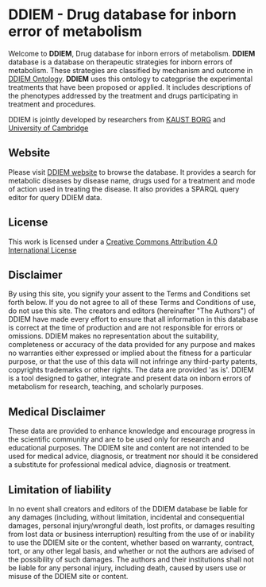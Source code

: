 
# DDIEM - Drug database for inborn error of metabolism

Welcome to **DDIEM**, Drug database for inborn errors of metabolism. **DDIEM** database is a database on therapeutic strategies for inborn errors of metabolism. These strategies are classified by mechanism and outcome in [DDIEM Ontology](http://aber-owl.net/ontology/DDIEM/). **DDIEM** uses this ontology to categprise the experimental treatments that have been proposed or applied. It includes descriptions of the phenotypes addressed by the treatment and drugs participating in treatment and procedures.

DDIEM is jointly developed by researchers from [KAUST BORG](https://borg.kaust.edu.sa) and [University of Cambridge](https://www.pdn.cam.ac.uk/directory/paul-schofield)

## Website
Please visit  [DDIEM website](ddiem.phenomebrowser.net) to browse the database. It provides a search for metabolic diseases by disease name, drugs used for a treatment and mode of action used in treating the disease. It also provides a SPARQL query editor for query DDIEM data.

## License 
This work is licensed under a [Creative Commons Attribution 4.0 International License](http://creativecommons.org/licenses/by/4.0/)

## Disclaimer

By using this site, you signify your assent to the Terms and Conditions set forth below. If you do not agree to all of these Terms and Conditions of use, do not use this site.
The creators and editors (hereinafter "The Authors") of DDIEM have made every effort to ensure that all information in this database is correct at the time of production and are not responsible for errors or omissions. DDIEM makes no representation about the suitability, completeness or accuracy of the data provided for any purpose and makes no warranties either expressed or implied about the fitness for a particular purpose, or that the use of this data will not infringe any third-party patents, copyrights trademarks or other rights. The data are provided 'as is'.
DDIEM is a tool designed to gather, integrate and present data on inborn errors of metabolism for research, teaching, and scholarly purposes.

## Medical Disclaimer

These data are provided to enhance knowledge and encourage progress in the scientific community and are to be used only for research and educational purposes. The DDIEM site and content are not intended to be used for medical advice, diagnosis, or treatment nor should it be considered a substitute for professional medical advice, diagnosis or treatment.

## Limitation of liability

In no event shall creators and editors of the DDIEM database be liable for any damages (including, without limitation, incidental and consequential damages, personal injury/wrongful death, lost profits, or damages resulting from lost data or business interruption) resulting from the use of or inability to use the DDIEM site or the content, whether based on warranty, contract, tort, or any other legal basis, and whether or not the authors are advised of the possibility of such damages. The authors and their institutions shall not be liable for any personal injury, including death, caused by users use or misuse of the DDIEM site or content.